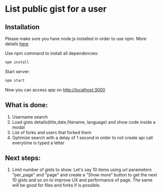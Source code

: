 # List public gist for a user

## Installation
Please make sure you have node.js installed in order to use npm.
More details [here](https://docs.npmjs.com/downloading-and-installing-node-js-and-npm)

Use npm command to install all dependencies:
```bash
npm install
```
Start server:
```bash
npm start
```
Now you can access app on [http://localhost:3000](http://localhost:3000)
## What is done:
1. Username search
2. Load gists details(title,date,filename, language) and show code inside a modal
3. List of forks and users that forked them
4. Optimize search with a delay of 1 second in order to not create api call everytime is typed a letter

## Next steps:
1. Limit number of gists to show. Let's say 10 items using url parameters "per_page" and "page" and create a "Show more" button to get the next 10 gists and so on to improve UX and performance of page.
The same will be good for files and forks if is possible.
